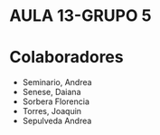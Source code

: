 # AULA 13-GRUPO 5
# Colaboradores #
* Seminario, Andrea
* Senese, Daiana
* Sorbera Florencia
* Torres, Joaquin
* Sepulveda Andrea

